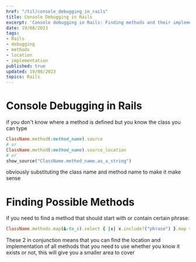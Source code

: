 ```yaml
---
href: "/til/console_debugging_in_rails"
title: Console Debugging in Rails
excerpt: 'Console debugging in Rails: Finding methods and their implementation.'
date: 19/08/2023
tags:
- Rails
- debugging
- methods
- location
- implementation
published: true
updated: 19/08/2023
topics: Rails
---
```


# Console Debugging in Rails

if you don't know where a method is defined but you know the class you can type 

```ruby
ClassName.method(:method_name).source
# or 
ClassName.method(:method_name).source_location
# or
show_source("ClassName.method_name.as_a_string")
```

obviously substituting the class name and method name to make it make sense

# Finding Possible Methods

if you need to find a method that should start with or contain certain phrase:

```ruby
ClassName.methods.map(&:to_s).select { |x| x.include?("phrase") }.map { |x| puts x }
```

These 2 in conjunction means that you can find the location and implementation of all methods that you need to use
whether you know it exists or not, this will give you a smaller area to cover